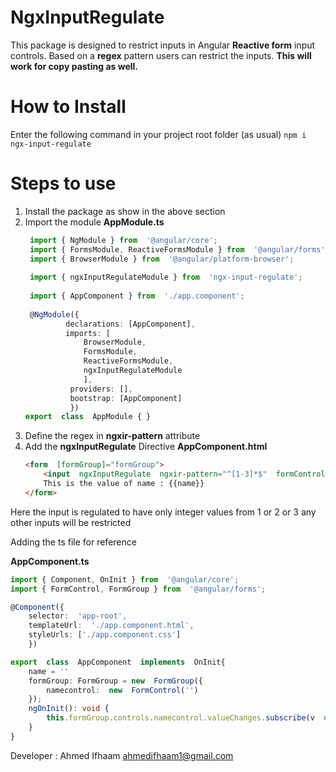
# NgxInputRegulate
This package is designed to restrict inputs in Angular **Reactive form** input controls. Based on a **regex** pattern users can restrict the inputs. **This will work for copy pasting as well.**

# How to Install 
  Enter the following command in your project root folder (as usual)
  `npm i ngx-input-regulate`

# Steps to use
1. Install the package as show in the above section
2. Import the module 
		**AppModule.ts**
	```typescript
	 import { NgModule } from  '@angular/core';
	 import { FormsModule, ReactiveFormsModule } from  '@angular/forms';
	 import { BrowserModule } from  '@angular/platform-browser';
	 
	 import { ngxInputRegulateModule } from  'ngx-input-regulate';
	 
	 import { AppComponent } from  './app.component';
	 
	 @NgModule({
			 declarations: [AppComponent],
			 imports: [
				 BrowserModule,
				 FormsModule,
				 ReactiveFormsModule,
				 ngxInputRegulateModule
				 ],
			  providers: [],
			  bootstrap: [AppComponent]
			  })
	export  class  AppModule { } 
	```
3. Define the regex in **ngxir-pattern** attribute
4. Add the **ngxInputRegulate** Directive
	**AppComponent.html**
	```html
	<form  [formGroup]="formGroup">
		<input  ngxInputRegulate  ngxir-pattern="^[1-3]*$"  formControlName="namecontrol">
		This is the value of name : {{name}}
	</form>
	```
Here the input is regulated to have only integer values from 1 or 2 or 3 any other inputs will be restricted 

Adding the ts file for reference 

**AppComponent.ts**
```ts
import { Component, OnInit } from  '@angular/core';
import { FormControl, FormGroup } from  '@angular/forms';

@Component({
	selector:  'app-root',
	templateUrl:  './app.component.html',
	styleUrls: ['./app.component.css']
	})

export  class  AppComponent  implements  OnInit{
	name = ''
	formGroup: FormGroup = new  FormGroup({
		namecontrol:  new  FormControl('')
	});
	ngOnInit(): void {
		this.formGroup.controls.namecontrol.valueChanges.subscribe(v  =>  this.name = v);
	}
}
```

Developer : Ahmed Ifhaam
ahmedifhaam1@gmail.com